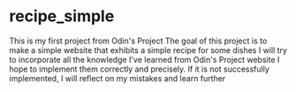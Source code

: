 # recipe_simple

This is my first project from Odin's Project
The goal of this project is to make a simple website that exhibits a simple recipe for some dishes
I will try to incorporate all the knowledge I've learned from Odin's Project website
I hope to implement them correctly and precisely. If it is not successfully implemented, I will reflect on my mistakes and learn further
